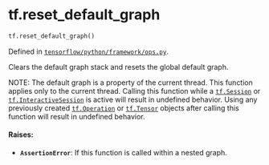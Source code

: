 <div itemscope itemtype="http://developers.google.com/ReferenceObject">
<meta itemprop="name" content="tf.reset_default_graph" />
<meta itemprop="path" content="Stable" />
</div>

# tf.reset_default_graph

``` python
tf.reset_default_graph()
```



Defined in [`tensorflow/python/framework/ops.py`](https://www.tensorflow.org/code/tensorflow/python/framework/ops.py).

Clears the default graph stack and resets the global default graph.

NOTE: The default graph is a property of the current thread. This
function applies only to the current thread.  Calling this function while
a <a href="../tf/Session.md"><code>tf.Session</code></a> or <a href="../tf/InteractiveSession.md"><code>tf.InteractiveSession</code></a> is active will result in undefined
behavior. Using any previously created <a href="../tf/Operation.md"><code>tf.Operation</code></a> or <a href="../tf/Tensor.md"><code>tf.Tensor</code></a> objects
after calling this function will result in undefined behavior.
#### Raises:

* <b>`AssertionError`</b>: If this function is called within a nested graph.